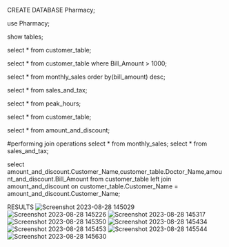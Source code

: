 CREATE DATABASE Pharmacy;

use Pharmacy;

show tables;

select * from customer_table;

select  * from customer_table where Bill_Amount > 1000;

select * from monthly_sales order by(bill_amount) desc;

select * from sales_and_tax;

select * from peak_hours;

select * from customer_table;

select * from amount_and_discount;


#performing join operations
select * from monthly_sales;
select * from sales_and_tax;

select amount_and_discount.Customer_Name,customer_table.Doctor_Name,amount_and_discount.Bill_Amount
from customer_table left join  amount_and_discount on 
customer_table.Customer_Name = amount_and_discount.Customer_Name;


RESULTS
![Screenshot 2023-08-28 145029](https://github.com/sriramm04/Projects/assets/129077845/cf6f9436-a09a-4bb4-adea-cd655f5589ae)
![Screenshot 2023-08-28 145226](https://github.com/sriramm04/Projects/assets/129077845/1b7f075e-7b94-49c0-8bcc-dc1a4ce51b72)
![Screenshot 2023-08-28 145317](https://github.com/sriramm04/Projects/assets/129077845/d311c592-a404-4136-9299-f08d9258cae1)
![Screenshot 2023-08-28 145350](https://github.com/sriramm04/Projects/assets/129077845/8f74b0b2-543a-4702-a5f5-f8c904b116cb)
![Screenshot 2023-08-28 145434](https://github.com/sriramm04/Projects/assets/129077845/da1e43f4-2611-4cf9-851d-63862a67115b)
![Screenshot 2023-08-28 145453](https://github.com/sriramm04/Projects/assets/129077845/62bfe6e0-6dc8-422b-acb8-f81910695c1b)
![Screenshot 2023-08-28 145544](https://github.com/sriramm04/Projects/assets/129077845/fc25d5cd-3545-4854-b793-7968a5d45475)
![Screenshot 2023-08-28 145630](https://github.com/sriramm04/Projects/assets/129077845/66b9721f-a520-4059-95e0-e227b557b862)
